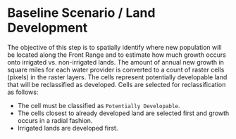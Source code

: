 # Baseline Scenario / Land Development

The objective of this step is to spatially identify where new population
will be located along the Front Range and to estimate how
much growth occurs onto irrigated vs. non-irrigated lands.
The amount of annual new growth in square miles for each water provider is
converted to a count of raster cells (pixels) in the raster layers.
The cells represent potentially developable land that will be reclassified as developed.
Cells are selected for reclassification as follows:

* The cell must be classified as `Potentially Developable`.
* The cells closest to already developed land are selected first and growth occurs in a radial fashion.
* Irrigated lands are developed first.
